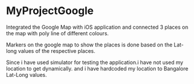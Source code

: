 # MyProjectGoogle
Integrated the Google Map with iOS application and connected 3 places on the map with poly line of different colours. 

Markers on the google map to show the places is done based on the Lat-long values of the respective places. 

Since i have used simulator for testing the application.i have not used my location to get dynamically. and i have hardcoded 
my location to Bangalore Lat-Long values.


